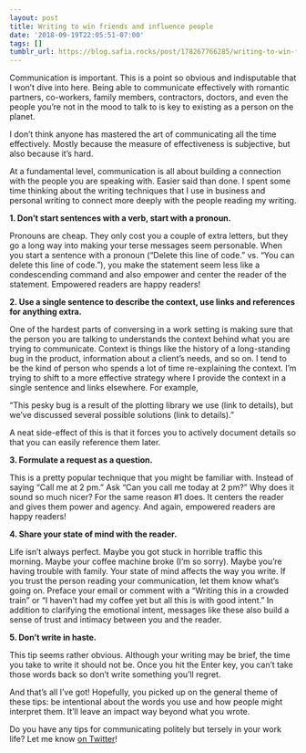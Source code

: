 ```yaml
---
layout: post
title: Writing to win friends and influence people
date: '2018-09-19T22:05:51-07:00'
tags: []
tumblr_url: https://blog.safia.rocks/post/178267766285/writing-to-win-friends-and-influence-people
---
```

Communication is important. This is a point so obvious and indisputable that I won’t dive into here. Being able to communicate effectively with romantic partners, co-workers, family members, contractors, doctors, and even the people you’re not in the mood to talk to is key to existing as a person on the planet.

I don’t think anyone has mastered the art of communicating all the time effectively. Mostly because the measure of effectiveness is subjective, but also because it’s hard.

At a fundamental level, communication is all about building a connection with the people you are speaking with. Easier said than done. I spent some time thinking about the writing techniques that I use in business and personal writing to connect more deeply with the people reading my writing.

**1. Don’t start sentences with a verb, start with a pronoun.**

Pronouns are cheap. They only cost you a couple of extra letters, but they go a long way into making your terse messages seem personable. When you start a sentence with a pronoun (“Delete this line of code.” vs. “You can delete this line of code.”), you make the statement seem less like a condescending command and also empower and center the reader of the statement. Empowered readers are happy readers!

**2. Use a single sentence to describe the context, use links and references for anything extra.**

One of the hardest parts of conversing in a work setting is making sure that the person you are talking to understands the context behind what you are trying to communicate. Context is things like the history of a long-standing bug in the product, information about a client’s needs, and so on. I tend to be the kind of person who spends a lot of time re-explaining the context. I’m trying to shift to a more effective strategy where I provide the context in a single sentence and links elsewhere. For example,

“This pesky bug is a result of the plotting library we use (link to details), but we’ve discussed several possible solutions (link to details).”

A neat side-effect of this is that it forces you to actively document details so that you can easily reference them later.

**3. Formulate a request as a question.**

This is a pretty popular technique that you might be familiar with. Instead of saying “Call me at 2 pm.” Ask “Can you call me today at 2 pm?” Why does it sound so much nicer? For the same reason #1 does. It centers the reader and gives them power and agency. And again, empowered readers are happy readers!

**4. Share your state of mind with the reader.**

Life isn’t always perfect. Maybe you got stuck in horrible traffic this morning. Maybe your coffee machine broke (I’m so sorry). Maybe you’re having trouble with family. Your state of mind affects the way you write. If you trust the person reading your communication, let them know what’s going on. Preface your email or comment with a “Writing this in a crowded train” or “I haven’t had my coffee yet but all this is with good intent.” In addition to clarifying the emotional intent, messages like these also build a sense of trust and intimacy between you and the reader.

**5. Don’t write in haste.**

This tip seems rather obvious. Although your writing may be brief, the time you take to write it should not be. Once you hit the Enter key, you can’t take those words back so don’t write something you’ll regret.

And that’s all I’ve got! Hopefully, you picked up on the general theme of these tips: be intentional about the words you use and how people might interpret them. It’ll leave an impact way beyond what you wrote.

Do you have any tips for communicating politely but tersely in your work life? Let me know [on Twitter](https://twitter.com/captainsafia)!

